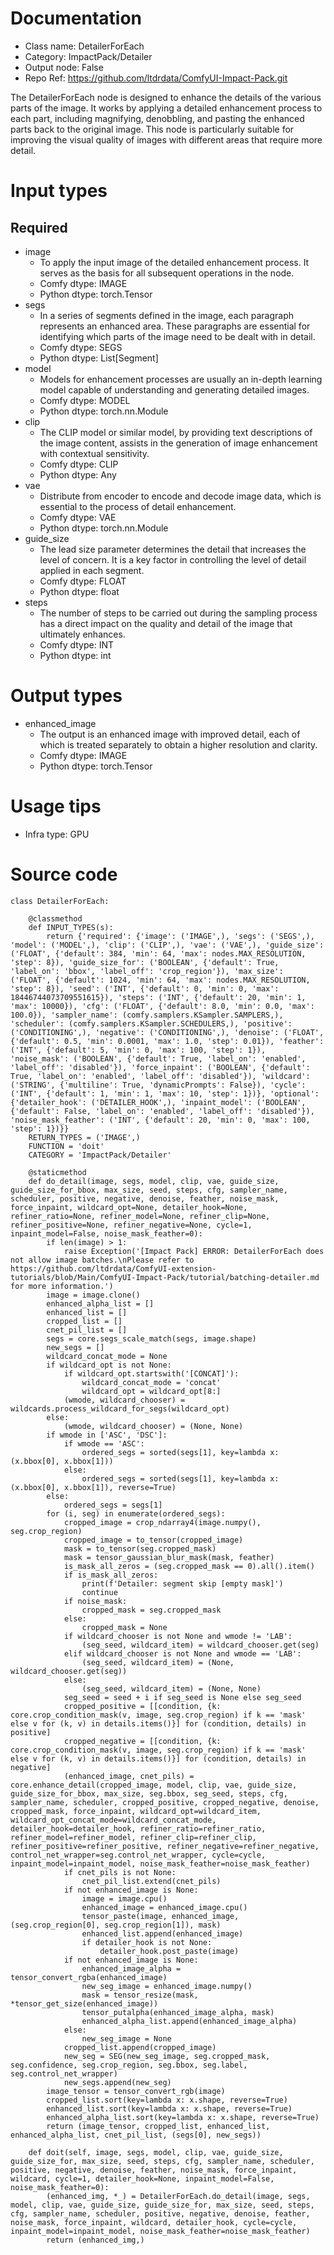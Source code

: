 # Documentation
- Class name: DetailerForEach
- Category: ImpactPack/Detailer
- Output node: False
- Repo Ref: https://github.com/ltdrdata/ComfyUI-Impact-Pack.git

The DetailerForEach node is designed to enhance the details of the various parts of the image. It works by applying a detailed enhancement process to each part, including magnifying, denobbling, and pasting the enhanced parts back to the original image. This node is particularly suitable for improving the visual quality of images with different areas that require more detail.

# Input types
## Required
- image
    - To apply the input image of the detailed enhancement process. It serves as the basis for all subsequent operations in the node.
    - Comfy dtype: IMAGE
    - Python dtype: torch.Tensor
- segs
    - In a series of segments defined in the image, each paragraph represents an enhanced area. These paragraphs are essential for identifying which parts of the image need to be dealt with in detail.
    - Comfy dtype: SEGS
    - Python dtype: List[Segment]
- model
    - Models for enhancement processes are usually an in-depth learning model capable of understanding and generating detailed images.
    - Comfy dtype: MODEL
    - Python dtype: torch.nn.Module
- clip
    - The CLIP model or similar model, by providing text descriptions of the image content, assists in the generation of image enhancement with contextual sensitivity.
    - Comfy dtype: CLIP
    - Python dtype: Any
- vae
    - Distribute from encoder to encode and decode image data, which is essential to the process of detail enhancement.
    - Comfy dtype: VAE
    - Python dtype: torch.nn.Module
- guide_size
    - The lead size parameter determines the detail that increases the level of concern. It is a key factor in controlling the level of detail applied in each segment.
    - Comfy dtype: FLOAT
    - Python dtype: float
- steps
    - The number of steps to be carried out during the sampling process has a direct impact on the quality and detail of the image that ultimately enhances.
    - Comfy dtype: INT
    - Python dtype: int

# Output types
- enhanced_image
    - The output is an enhanced image with improved detail, each of which is treated separately to obtain a higher resolution and clarity.
    - Comfy dtype: IMAGE
    - Python dtype: torch.Tensor

# Usage tips
- Infra type: GPU

# Source code
```
class DetailerForEach:

    @classmethod
    def INPUT_TYPES(s):
        return {'required': {'image': ('IMAGE',), 'segs': ('SEGS',), 'model': ('MODEL',), 'clip': ('CLIP',), 'vae': ('VAE',), 'guide_size': ('FLOAT', {'default': 384, 'min': 64, 'max': nodes.MAX_RESOLUTION, 'step': 8}), 'guide_size_for': ('BOOLEAN', {'default': True, 'label_on': 'bbox', 'label_off': 'crop_region'}), 'max_size': ('FLOAT', {'default': 1024, 'min': 64, 'max': nodes.MAX_RESOLUTION, 'step': 8}), 'seed': ('INT', {'default': 0, 'min': 0, 'max': 18446744073709551615}), 'steps': ('INT', {'default': 20, 'min': 1, 'max': 10000}), 'cfg': ('FLOAT', {'default': 8.0, 'min': 0.0, 'max': 100.0}), 'sampler_name': (comfy.samplers.KSampler.SAMPLERS,), 'scheduler': (comfy.samplers.KSampler.SCHEDULERS,), 'positive': ('CONDITIONING',), 'negative': ('CONDITIONING',), 'denoise': ('FLOAT', {'default': 0.5, 'min': 0.0001, 'max': 1.0, 'step': 0.01}), 'feather': ('INT', {'default': 5, 'min': 0, 'max': 100, 'step': 1}), 'noise_mask': ('BOOLEAN', {'default': True, 'label_on': 'enabled', 'label_off': 'disabled'}), 'force_inpaint': ('BOOLEAN', {'default': True, 'label_on': 'enabled', 'label_off': 'disabled'}), 'wildcard': ('STRING', {'multiline': True, 'dynamicPrompts': False}), 'cycle': ('INT', {'default': 1, 'min': 1, 'max': 10, 'step': 1})}, 'optional': {'detailer_hook': ('DETAILER_HOOK',), 'inpaint_model': ('BOOLEAN', {'default': False, 'label_on': 'enabled', 'label_off': 'disabled'}), 'noise_mask_feather': ('INT', {'default': 20, 'min': 0, 'max': 100, 'step': 1})}}
    RETURN_TYPES = ('IMAGE',)
    FUNCTION = 'doit'
    CATEGORY = 'ImpactPack/Detailer'

    @staticmethod
    def do_detail(image, segs, model, clip, vae, guide_size, guide_size_for_bbox, max_size, seed, steps, cfg, sampler_name, scheduler, positive, negative, denoise, feather, noise_mask, force_inpaint, wildcard_opt=None, detailer_hook=None, refiner_ratio=None, refiner_model=None, refiner_clip=None, refiner_positive=None, refiner_negative=None, cycle=1, inpaint_model=False, noise_mask_feather=0):
        if len(image) > 1:
            raise Exception('[Impact Pack] ERROR: DetailerForEach does not allow image batches.\nPlease refer to https://github.com/ltdrdata/ComfyUI-extension-tutorials/blob/Main/ComfyUI-Impact-Pack/tutorial/batching-detailer.md for more information.')
        image = image.clone()
        enhanced_alpha_list = []
        enhanced_list = []
        cropped_list = []
        cnet_pil_list = []
        segs = core.segs_scale_match(segs, image.shape)
        new_segs = []
        wildcard_concat_mode = None
        if wildcard_opt is not None:
            if wildcard_opt.startswith('[CONCAT]'):
                wildcard_concat_mode = 'concat'
                wildcard_opt = wildcard_opt[8:]
            (wmode, wildcard_chooser) = wildcards.process_wildcard_for_segs(wildcard_opt)
        else:
            (wmode, wildcard_chooser) = (None, None)
        if wmode in ['ASC', 'DSC']:
            if wmode == 'ASC':
                ordered_segs = sorted(segs[1], key=lambda x: (x.bbox[0], x.bbox[1]))
            else:
                ordered_segs = sorted(segs[1], key=lambda x: (x.bbox[0], x.bbox[1]), reverse=True)
        else:
            ordered_segs = segs[1]
        for (i, seg) in enumerate(ordered_segs):
            cropped_image = crop_ndarray4(image.numpy(), seg.crop_region)
            cropped_image = to_tensor(cropped_image)
            mask = to_tensor(seg.cropped_mask)
            mask = tensor_gaussian_blur_mask(mask, feather)
            is_mask_all_zeros = (seg.cropped_mask == 0).all().item()
            if is_mask_all_zeros:
                print(f'Detailer: segment skip [empty mask]')
                continue
            if noise_mask:
                cropped_mask = seg.cropped_mask
            else:
                cropped_mask = None
            if wildcard_chooser is not None and wmode != 'LAB':
                (seg_seed, wildcard_item) = wildcard_chooser.get(seg)
            elif wildcard_chooser is not None and wmode == 'LAB':
                (seg_seed, wildcard_item) = (None, wildcard_chooser.get(seg))
            else:
                (seg_seed, wildcard_item) = (None, None)
            seg_seed = seed + i if seg_seed is None else seg_seed
            cropped_positive = [[condition, {k: core.crop_condition_mask(v, image, seg.crop_region) if k == 'mask' else v for (k, v) in details.items()}] for (condition, details) in positive]
            cropped_negative = [[condition, {k: core.crop_condition_mask(v, image, seg.crop_region) if k == 'mask' else v for (k, v) in details.items()}] for (condition, details) in negative]
            (enhanced_image, cnet_pils) = core.enhance_detail(cropped_image, model, clip, vae, guide_size, guide_size_for_bbox, max_size, seg.bbox, seg_seed, steps, cfg, sampler_name, scheduler, cropped_positive, cropped_negative, denoise, cropped_mask, force_inpaint, wildcard_opt=wildcard_item, wildcard_opt_concat_mode=wildcard_concat_mode, detailer_hook=detailer_hook, refiner_ratio=refiner_ratio, refiner_model=refiner_model, refiner_clip=refiner_clip, refiner_positive=refiner_positive, refiner_negative=refiner_negative, control_net_wrapper=seg.control_net_wrapper, cycle=cycle, inpaint_model=inpaint_model, noise_mask_feather=noise_mask_feather)
            if cnet_pils is not None:
                cnet_pil_list.extend(cnet_pils)
            if not enhanced_image is None:
                image = image.cpu()
                enhanced_image = enhanced_image.cpu()
                tensor_paste(image, enhanced_image, (seg.crop_region[0], seg.crop_region[1]), mask)
                enhanced_list.append(enhanced_image)
                if detailer_hook is not None:
                    detailer_hook.post_paste(image)
            if not enhanced_image is None:
                enhanced_image_alpha = tensor_convert_rgba(enhanced_image)
                new_seg_image = enhanced_image.numpy()
                mask = tensor_resize(mask, *tensor_get_size(enhanced_image))
                tensor_putalpha(enhanced_image_alpha, mask)
                enhanced_alpha_list.append(enhanced_image_alpha)
            else:
                new_seg_image = None
            cropped_list.append(cropped_image)
            new_seg = SEG(new_seg_image, seg.cropped_mask, seg.confidence, seg.crop_region, seg.bbox, seg.label, seg.control_net_wrapper)
            new_segs.append(new_seg)
        image_tensor = tensor_convert_rgb(image)
        cropped_list.sort(key=lambda x: x.shape, reverse=True)
        enhanced_list.sort(key=lambda x: x.shape, reverse=True)
        enhanced_alpha_list.sort(key=lambda x: x.shape, reverse=True)
        return (image_tensor, cropped_list, enhanced_list, enhanced_alpha_list, cnet_pil_list, (segs[0], new_segs))

    def doit(self, image, segs, model, clip, vae, guide_size, guide_size_for, max_size, seed, steps, cfg, sampler_name, scheduler, positive, negative, denoise, feather, noise_mask, force_inpaint, wildcard, cycle=1, detailer_hook=None, inpaint_model=False, noise_mask_feather=0):
        (enhanced_img, *_) = DetailerForEach.do_detail(image, segs, model, clip, vae, guide_size, guide_size_for, max_size, seed, steps, cfg, sampler_name, scheduler, positive, negative, denoise, feather, noise_mask, force_inpaint, wildcard, detailer_hook, cycle=cycle, inpaint_model=inpaint_model, noise_mask_feather=noise_mask_feather)
        return (enhanced_img,)
```
